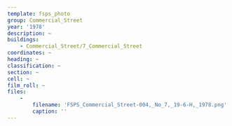 ```yaml
---
template: fsps_photo
group: Commercial_Street
year: '1978'
description: ~
buildings:
    - Commercial_Street/7_Commercial_Street
coordinates: ~
heading: ~
classification: ~
section: ~
cell: ~
film_roll: ~
files:
    -
        filename: 'FSPS_Commercial_Street-004,_No_7,_19-6-H,_1978.png'
        caption: ''
---
```

